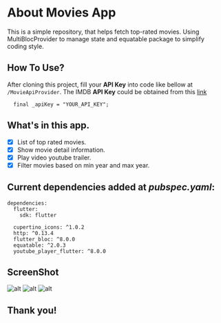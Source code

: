 # About Movies App

This is a simple repository, that helps fetch top-rated movies. Using MultiBlocProvider to manage state and equatable package to simplify coding style.

## How To Use?

After cloning this project, fill your **API Key** into code like bellow at `/MovieApiProvider`. 
The IMDB **API Key** could be obtained from this [link](https://www.themoviedb.org/account/signup)

```
  final _apiKey = "YOUR_API_KEY";
```

## What's in this app.

- [x] List of top rated movies.
- [x] Show movie detail information.
- [x] Play video youtube trailer. 
- [x] Filter movies based on min year and max year.

## Current dependencies added at *pubspec.yaml*:
```
dependencies:
  flutter:
    sdk: flutter

  cupertino_icons: ^1.0.2
  http: ^0.13.4
  flutter_bloc: ^8.0.0
  equatable: ^2.0.3
  youtube_player_flutter: ^8.0.0

```

## ScreenShot
![alt](https://i.ibb.co/pdKNhrz/1.jpg)
![alt](https://i.ibb.co/VDb2rSk/2.jpg)
![alt](https://i.ibb.co/dM4dnR4/3.jpg)
      
## Thank you!







